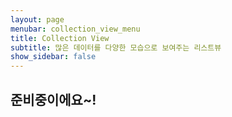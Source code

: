 ```yaml
---
layout: page
menubar: collection_view_menu
title: Collection View
subtitle: 많은 데이터를 다양한 모습으로 보여주는 리스트뷰
show_sidebar: false
---
```


## 준비중이에요~!

<!-- Collection View 기본 구현 예제 -->